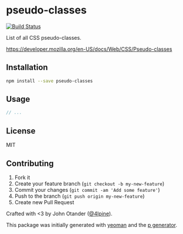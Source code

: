 # pseudo-classes

[![Build Status](https://secure.travis-ci.org/johnotander/pseudo-classes.png?branch=master)](https://travis-ci.org/johnotander/pseudo-classes)

List of all CSS pseudo-classes.

<https://developer.mozilla.org/en-US/docs/Web/CSS/Pseudo-classes>

## Installation

```bash
npm install --save pseudo-classes
```

## Usage

```javascript
// ...
```

## License

MIT

## Contributing

1. Fork it
2. Create your feature branch (`git checkout -b my-new-feature`)
3. Commit your changes (`git commit -am 'Add some feature'`)
4. Push to the branch (`git push origin my-new-feature`)
5. Create new Pull Request

Crafted with <3 by John Otander ([@4lpine](https://twitter.com/4lpine)).

This package was initially generated with [yeoman](http://yeoman.io) and the [p generator](https://github.com/johnotander/generator-p.git).
